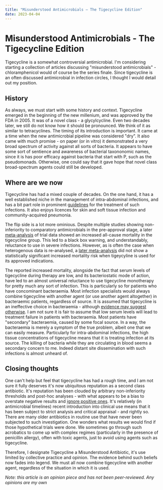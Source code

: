 ```yaml
---
title: "Misunderstood Antimicrobials — The Tigecycline Edition"
date: 2023-04-04
---
```


# Misunderstood Antimicrobials - The Tigecycline Edition

Tigecycline is a somewhat controversial antimicrobial. I'm considering starting a collection of articles discussing "misunderstood antimicrobials" - chloramphenicol would of course be the series finale. Since tigecycline is an often discussed antimicrobial in infection circles, I thought I would detail out my position. 

## History

As always, we must start with some history and context. Tigecycline emerged in the beginning of the new millenium, and was approved by the FDA in 2005. It was of a novel class - a glycylcycline. Even two decades later, we still do not know how it should be pronounced. We think of it as similar to tetracyclines. The timing of its introduction is important. It came at a time when the new antimicrobial pipeline was considered "dry". It also came with much promise - on paper (or in vitro) it demonstrated a very broad spectrum of activity against all sorts of bacteria. It appears to have some sort of sentience and awareness of bacterial taxononomic names, since it is has poor efficacy against bacteria that start with P, such as the pseudomonads. Otherwise, one could say that it gave hope that novel class broad-spectrum agents could still be developed. 

## Where are we now 

Tigecycline has had a mixed couple of decades. On the one hand, it has a well established niche in the management of intra-abdominal infections, and has a bit part role in prominent [guidelines](https://academic.oup.com/cid/article/50/2/133/327316) for the treatment of such infections. It also enjoys licences for skin and soft tissue infection and community-acquired pneumonia. 

The flip side is a lot more ominious. Despite multiple studies showing non-inferiority to comparatory antimicrobials in the pre-approval stage, a later [meta-analysis](https://www.ncbi.nlm.nih.gov/pmc/articles/PMC3404716/) of trial data showed an increased all-cause mortality in the tigecycline group. This led to a black box warning, and understandably, reluctance to use in severe infections. However, as is often the case when heterogenous data is re-analysed, a [later meta-analysis](https://academic.oup.com/cid/article/54/11/1672/321918) did not show a statistically significant increased mortality risk when tigeycyline is used for its approved indications. 

The reported increased mortality, alongside the fact that serum levels of tigecycline during therapy are low, and its bacteriostatic mode of action, have led to an almost universal reluctance to use tigecycline monotherapy for pretty much any sort of infection. This is particularly so for patients who have concominant bacteraemia. Most infection specialists would always combine tigecycline with another agent (or use another agent altogether) in bacteraemic patients, regardless of source. It is assumed that tigecycline is an ineffective choice in bacteraemia - although [evidence may suggest otherwise](https://www.ncbi.nlm.nih.gov/pmc/articles/PMC5382384/). I am not sure it is fair to assume that low serum levels will lead to treatment failure in patients with bacteraemia. Most patients have "secondary" bacteraemia, caused by some focal source. In a way, the bacteraemia is merely a symptom of the true problem, albeit one that we can easily measure. Particularly for intra-abdominal infections, the high tissue concentrations of tigecycline means that it is treating infection at its source. The killing of bacteria while they are circulating in blood seems a secondary concern to me. Indeed distant site dissemination with such infections is almost unheard of. 

## Closing thoughts

One can't help but feel that tigecycline has had a rough time, and I am not sure it fully deserves it's now ubiquitous reputation as a second class antibiotic. It's reputation has been clouded by arbitrary non-inferiority thresholds and post-hoc analyses - with what appears to be a bias to overstate negative results and [ignore positive ones](https://academic.oup.com/cid/article/51/7/867/355291). It's relatively (in antimicrobial timelines) recent introduction into clinical use means that it has been subject to strict analysis and critical appraisal - and rightly so. There are many older antibiotics in routine use that have never been subjected to such investigation. One wonders what results we would find if those hypothetical trials were done. We sometimes go through such acrobatics to come up with complex regimes (particularly in the presence of penicillin allergy), often with toxic agents, just to avoid using agents such as tigecycline. 

Therefore, I designate Tigecycline a Misunderstood Antibiotic, it's use limited by collective practice and opinion. The evidence behind such beliefs now fades into legend. We must all now combine tigecycline with another agent, regardless of the situation in which it is used. 

_Note: this article is an opinion piece and has not been peer-reviewed. Any opinions are my own_

